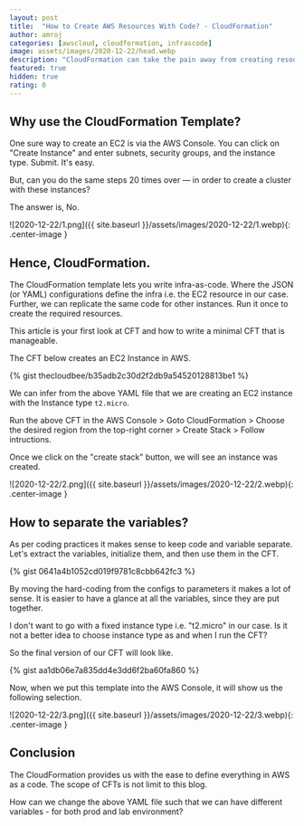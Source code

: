 ```yaml
---
layout: post
title:  "How to Create AWS Resources With Code? - CloudFormation"
author: amroj
categories: [awscloud, cloudformation, infrascode]
image: assets/images/2020-12-22/head.webp
description: "CloudFormation can take the pain away from creating resources, through console. Automate the creation of resources through configurations in AWS through CFT. But, how to write a CFT that is maintainable?"
featured: true
hidden: true
rating: 0
---
```


## Why use the CloudFormation Template?

One sure way to create an EC2 is via the AWS Console. You can click on "Create Instance" and enter subnets, security groups, and the instance type. Submit. It's easy.

But, can you do the same steps 20 times over — in order to create a cluster with these instances? 

The answer is, No.

![2020-12-22/1.png]({{ site.baseurl }}/assets/images/2020-12-22/1.webp){: .center-image }

## Hence, CloudFormation.

The CloudFormation template lets you write infra-as-code. Where the JSON (or YAML) configurations define the infra i.e. the EC2 resource in our case. Further, we can replicate the same code for other instances. Run it once to create the required resources.

This article is your first look at CFT and how to write a minimal CFT that is manageable.

The CFT below creates an EC2 Instance in AWS.

{% gist thecloudbee/b35adb2c30d2f2db9a54520128813be1 %}

We can infer from the above YAML file that we are creating an EC2 instance with the Instance type `t2.micro`. 

Run the above CFT in the AWS Console > Goto CloudFormation > Choose the desired region from the top-right corner > Create Stack > Follow intructions.

Once we click on the "create stack" button, we will see an instance was created.

![2020-12-22/2.png]({{ site.baseurl }}/assets/images/2020-12-22/2.webp){: .center-image }

## How to separate the variables?

As per coding practices it makes sense to keep code and variable separate. Let's extract the variables, initialize them, and then use them in the CFT.

{% gist 0641a4b1052cd019f9781c8cbb642fc3 %}

By moving the hard-coding from the configs to parameters it makes a lot of sense. It is easier to have a glance at all the variables, since they are put together.

I don't want to go with a fixed instance type i.e. "t2.micro" in our case. Is it not a better idea to choose instance type as and when I run the CFT?

So the final version of our CFT will look like.

{% gist aa1db06e7a835dd4e3dd6f2ba60fa860 %}

Now, when we put this template into the AWS Console, it will show us the following selection.

![2020-12-22/3.png]({{ site.baseurl }}/assets/images/2020-12-22/3.webp){: .center-image }

## Conclusion

The CloudFormation provides us with the ease to define everything in AWS as a code. The scope of CFTs is not limit to this blog.

How can we change the above YAML file such that we can have different variables - for both prod and lab environment?